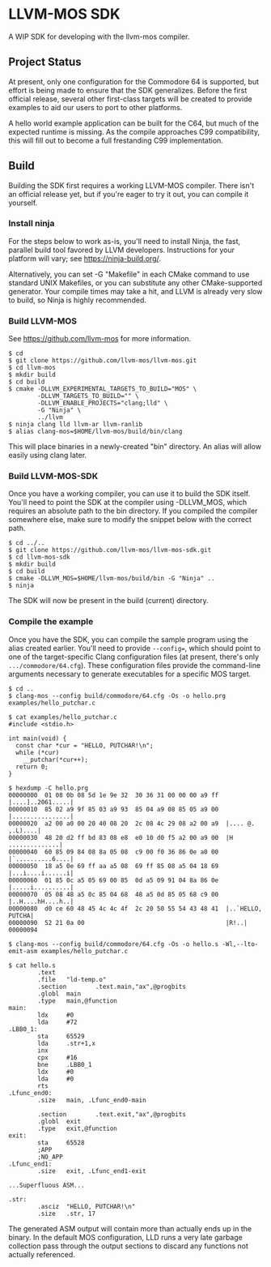 # LLVM-MOS SDK

A WIP SDK for developing with the llvm-mos compiler.

## Project Status

At present, only one configuration for the Commodore 64 is supported, but
effort is being made to ensure that the SDK generalizes. Before the first
official release, several other first-class targets will be created to
provide examples to aid our users to port to other platforms.

A hello world example application can be built for the C64, but much of the
expected runtime is missing. As the compile approaches C99 compatibility,
this will fill out to become a full frestanding C99 implementation.

## Build

Building the SDK first requires a working LLVM-MOS compiler. There isn't an
official release yet, but if you're eager to try it out, you can compile it yourself.

### Install ninja

For the steps below to work as-is, you'll need to install Ninja, the fast,
parallel build tool favored by LLVM developers. Instructions for your
platform will vary; see https://ninja-build.org/.

Alternatively, you can set -G "Makefile" in each CMake command to use
standard UNIX Makefiles, or you can substitute any other CMake-supported
generator. Your compile times may take a hit, and LLVM is already very slow
to build, so Ninja is highly recommended.

### Build LLVM-MOS

See https://github.com/llvm-mos for more information.

```console
$ cd
$ git clone https://github.com/llvm-mos/llvm-mos.git
$ cd llvm-mos
$ mkdir build
$ cd build
$ cmake -DLLVM_EXPERIMENTAL_TARGETS_TO_BUILD="MOS" \
        -DLLVM_TARGETS_TO_BUILD="" \
        -DLLVM_ENABLE_PROJECTS="clang;lld" \
        -G "Ninja" \
        ../llvm
$ ninja clang lld llvm-ar llvm-ranlib
$ alias clang-mos=$HOME/llvm-mos/build/bin/clang
```

This will place binaries in a newly-created "bin" directory. An alias will
allow easily using clang later.

### Build LLVM-MOS-SDK

Once you have a working compiler, you can use it to build the SDK itself.
You'll need to point the SDK at the compiler using -DLLVM_MOS, which requires
an absolute path to the bin directory. If you compiled the compiler somewhere else, make sure to modify the snippet below with the correct path.

```console
$ cd ../..
$ git clone https://github.com/llvm-mos/llvm-mos-sdk.git
$ cd llvm-mos-sdk
$ mkdir build
$ cd build
$ cmake -DLLVM_MOS=$HOME/llvm-mos/build/bin -G "Ninja" ..
$ ninja
```

The SDK will now be present in the build (current) directory.

### Compile the example

Once you have the SDK, you can compile the sample program using the alias
created earlier. You'll need to provide `--config=`, which should point to
one of the target-specific Clang configuration files (at present, there's
only `.../commodore/64.cfg`). These configuration files provide the
command-line arguments necessary to generate executables for a specific MOS
target.

```console
$ cd ..
$ clang-mos --config build/commodore/64.cfg -Os -o hello.prg examples/hello_putchar.c

$ cat examples/hello_putchar.c
#include <stdio.h>

int main(void) {
  const char *cur = "HELLO, PUTCHAR!\n";
  while (*cur)
    __putchar(*cur++);
  return 0;
}

$ hexdump -C hello.prg
00000000  01 08 0b 08 5d 1e 9e 32  30 36 31 00 00 00 a9 ff  |....]..2061.....|
00000010  85 02 a9 9f 85 03 a9 93  85 04 a9 08 85 05 a9 00  |................|
00000020  a2 00 a0 00 20 40 08 20  2c 08 4c 29 08 a2 00 a9  |.... @. ,.L)....|
00000030  48 20 d2 ff bd 83 08 e8  e0 10 d0 f5 a2 00 a9 00  |H ..............|
00000040  60 85 09 84 08 8a 05 08  c9 00 f0 36 86 0e a0 00  |`..........6....|
00000050  18 a5 0e 69 ff aa a5 08  69 ff 85 08 a5 04 18 69  |...i....i......i|
00000060  01 85 0c a5 05 69 00 85  0d a5 09 91 04 8a 86 0e  |.....i..........|
00000070  05 08 48 a5 0c 85 04 68  48 a5 0d 85 05 68 c9 00  |..H....hH....h..|
00000080  d0 ce 60 48 45 4c 4c 4f  2c 20 50 55 54 43 48 41  |..`HELLO, PUTCHA|
00000090  52 21 0a 00                                       |R!..|
00000094

$ clang-mos --config build/commodore/64.cfg -Os -o hello.s -Wl,--lto-emit-asm examples/hello_putchar.c

$ cat hello.s
        .text
        .file   "ld-temp.o"
        .section        .text.main,"ax",@progbits
        .globl  main
        .type   main,@function
main:
        ldx     #0
        lda     #72
.LBB0_1:
        sta     65529
        lda     .str+1,x
        inx
        cpx     #16
        bne     .LBB0_1
        ldx     #0
        lda     #0
        rts
.Lfunc_end0:
        .size   main, .Lfunc_end0-main

        .section        .text.exit,"ax",@progbits
        .globl  exit
        .type   exit,@function
exit:
        sta     65528
        ;APP
        ;NO_APP
.Lfunc_end1:
        .size   exit, .Lfunc_end1-exit

...Superfluous ASM...

.str:
        .asciz  "HELLO, PUTCHAR!\n"
        .size   .str, 17

```

The generated ASM output will contain more than actually ends up in the binary.
In the default MOS configuration, LLD runs a very late garbage collection pass
through the output sections to discard any functions not actually referenced.
